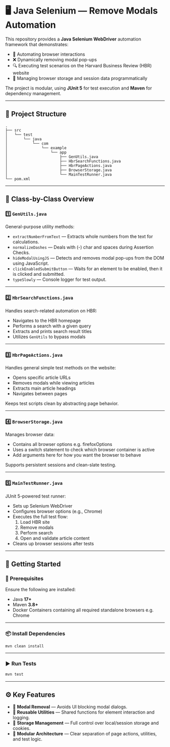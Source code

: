 # 🖥️ Java Selenium — Remove Modals Automation

This repository provides a **Java Selenium WebDriver** automation framework that demonstrates:

- 🧭 Automating browser interactions
- ❌ Dynamically removing modal pop-ups
- 🔍 Executing test scenarios on the Harvard Business Review (HBR) website
- 💾 Managing browser storage and session data programmatically

The project is modular, using **JUnit 5** for test execution and **Maven** for dependency management.

---

## 📂 Project Structure

```
.
├── src
│   └── test
│       └── java
│           └── com
│               └── example
│                   └── app
│                       ├── GenUtils.java
│                       ├── HbrSearchFunctions.java
│                       ├── HbrPageActions.java
│                       ├── BrowserStorage.java
│                       └── MainTestRunner.java
└── pom.xml
```

---

## 🧩 Class-by-Class Overview

### 1️⃣ `GenUtils.java`

General-purpose utility methods:
- `extractNumberFromText` — Extracts whole numbers from the text for calculations.
- `normalizeDashes` — Deals with (-) char and spaces during Assertion Checks.
- `hideModalUsingJS` — Detects and removes modal pop-ups from the DOM using JavaScript.
- `clickEnabledSubmitButton` — Waits for an element to be enabled, then it is clicked and submitted.
- `typeSlowly` — Console logger for test output.

---

### 2️⃣ `HbrSearchFunctions.java`

Handles search-related automation on HBR:
- Navigates to the HBR homepage
- Performs a search with a given query
- Extracts and prints search result titles
- Utilizes `GenUtils` to bypass modals

---

### 3️⃣ `HbrPageActions.java`

Handles general simple test methods on the website:
- Opens specific article URLs
- Removes modals while viewing articles
- Extracts main article headings
- Navigates between pages

Keeps test scripts clean by abstracting page behavior.

---

### 4️⃣ `BrowserStorage.java`

Manages browser data:
- Contains all browser options e.g. firefoxOptions
- Uses a switch statement to check which browser container is active
- Add arguments here for how you want the browser to behave

Supports persistent sessions and clean-slate testing.

---

### 5️⃣ `MainTestRunner.java`

JUnit 5-powered test runner:
- Sets up Selenium WebDriver
- Configures browser options (e.g., Chrome)
- Executes the full test flow:
  1. Load HBR site
  2. Remove modals
  3. Perform search
  4. Open and validate article content
- Cleans up browser sessions after tests

---

## 🚀 Getting Started

### 🔧 Prerequisites

Ensure the following are installed:

- Java **17+**
- Maven **3.8+**
- Docker Containers containing all required standalone browsers e.g. Chrome

---

### 📦 Install Dependencies

```bash
mvn clean install
```

---

### ▶️ Run Tests

```bash
mvn test
```

---

## ⚙️ Key Features

- 🛑 **Modal Removal** — Avoids UI blocking modal dialogs.
- 🔁 **Reusable Utilities** — Shared functions for element interaction and logging.
- 🍪 **Storage Management** — Full control over local/session storage and cookies.
- 🧱 **Modular Architecture** — Clear separation of page actions, utilities, and test logic.